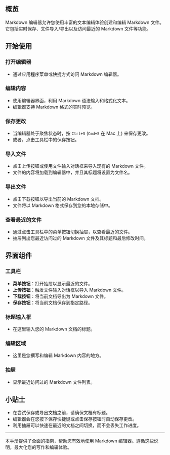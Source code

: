
## 概览
Markdown 编辑器允许您使用丰富的文本编辑体验创建和编辑 Markdown 文件。它包括实时保存、文件导入/导出以及访问最近的 Markdown 文件等功能。

## 开始使用
### 打开编辑器
- 通过应用程序菜单或快捷方式访问 Markdown 编辑器。

### 编辑内容
- 使用编辑器界面，利用 Markdown 语法输入和格式化文本。
- 编辑器支持 Markdown 格式的实时预览。

### 保存更改
- 当编辑器处于聚焦状态时，按 `Ctrl+S` (`Cmd+S` 在 Mac 上) 来保存更改。
- 或者，点击工具栏中的保存按钮。

### 导入文件
- 点击上传按钮或使用文件输入对话框来导入现有的 Markdown 文件。
- 文件的内容将加载到编辑器中，并且其标题将设置为文件名。

### 导出文件
- 点击下载按钮以导出当前的 Markdown 文档。
- 文件将以 Markdown 格式保存到您的本地存储中。

### 查看最近的文件
- 通过点击工具栏中的菜单按钮切换抽屉，以查看最近的文件。
- 抽屉列出您最近访问过的 Markdown 文件及其标题和最后修改时间。

## 界面组件
### 工具栏
- **菜单按钮**：打开抽屉以显示最近的文件。
- **上传按钮**：触发文件输入对话框以导入 Markdown 文件。
- **下载按钮**：将当前文档导出为 Markdown 文件。
- **保存按钮**：将当前文档保存到指定路径。

### 标题输入框
- 在这里输入您的 Markdown 文档的标题。

### 编辑区域
- 这里是您撰写和编辑 Markdown 内容的地方。

### 抽屉
- 显示最近访问过的 Markdown 文件列表。

## 小贴士
- 在尝试保存或导出文档之前，请确保文档有标题。
- 编辑器会在您按下保存快捷键或点击保存按钮时自动保存更改。
- 利用抽屉可以快速在最近的文档之间切换，而不会丢失工作进度。

---
本手册提供了全面的指南，帮助您有效地使用 Markdown 编辑器。遵循这些说明，最大化您的写作和编辑体验。
